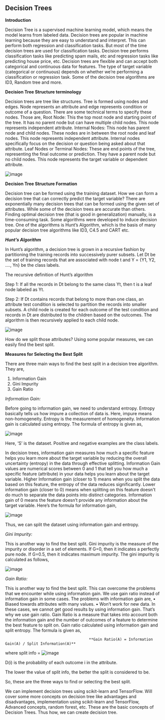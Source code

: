 ## Decision Trees

**Introduction**

Decision Tree is a supervised machine learning model, which means the model learns from labeled data. Decision trees are popular in machine learning because they are easy to understand and interpret. This can perform both regression and classification tasks. But most of the time decision trees are used for classification tasks. Decision tree performs classification tasks like predicting spam mails, etc and regression tasks like predicting house price, etc. Decision trees are flexible and can accept both categorical and continuous data for features. The type of target variable (categorical or continuous) depends on whether we’re performing a classification or regression task. Some of the decision tree algorithms are ID3, Random tree and more.

**Decision Tree Structure terminology**

Decision trees are tree like structures. Tree is formed using nodes and edges. Node represents an attribute and edge represents condition or outcome of a question. There are some technical terms to specify these nodes. Those are,
Root Node: This the top most node and starting point of the tree. It has no parent node but can have multiple child nodes. This node represents independent attribute.
Internal Nodes: This node has parent node and child nodes. These nodes are in between the root node and leaf nodes. This node represents independent attribute. Internal nodes specifically focus on the decision or question being asked about that attribute.
Leaf Nodes or Terminal Nodes: These are end points of the tree, representing the final outcome or prediction. They have a parent node but no child nodes. This node represents the target variable or dependent attribute.

![image](https://github.com/sarayusreeyadavpadala/learn-python/assets/134043600/bf2ffe03-6ae8-4c4e-962b-dbfc261d097b)

**Decision Tree Structure Formation**

Decision tree can be formed using the training dataset. How we can form a decision tree that can correctly predict the target variable? There are exponentially many decision trees that can be formed using
the given set of attributes. While some of the decision trees are accurate than others. Finding optimal decision tree (that is good in generalization) manually, is a time-consuming task. Some algorithms
were developed to induce decision tree. One of the algorithms is Hunt’s Algorithm, which is the basis of many popular decision tree algorithms like ID3, C4.5 and CART etc.

_**Hunt’s Algorithm**_

In Hunt’s algorithm, a decision tree is grown in a recursive fashion by partitioning the training records into successively purer subsets. Let Dt be the set of training records that are associated with 
node t and Y = {Y1, Y2, …., Yn} be the class labels.

The recursive definition of Hunt’s algorithm

Step 1: If all the records in Dt belong to the same class Yt, then t is a leaf node labeled as Yt.

Step 2: If Dt contains records that belong to more than one class, an attribute test condition is selected to partition the records into smaller subsets. A child node is created for each outcome of the
test condition and records in Dt are distributed to the children based on the outcomes. The algorithm is then recursively applied to each child node.

![image](https://github.com/sarayusreeyadavpadala/learn-python/assets/134043600/030c673e-841f-4aab-8b51-f6aa5c103a5f)

How do we split those attributes? Using some popular measures, we can easily find the best split.

**Measures for Selecting the Best Split**

There are three main ways to find the best split in a decision tree algorithm. They are,
1. Information Gain
2. Gini Impurity
3. Gain Ratio

_Information Gain:_

Before going to information gain, we need to understand entropy. Entropy basically tells us how impure a collection of data is. Here, impure means non-homogeneity. Entropy is the measurement of
homogeneity. Information gain is calculated using entropy. The formula of entropy is given as,

![image](https://github.com/sarayusreeyadavpadala/learn-python/assets/134043600/c01b83b0-0858-4500-89a4-d4b186ef2146)

Here, ‘S’ is the dataset. Positive and negative examples are the class labels.

In decision trees, information gain measures how much a specific feature helps you learn more about the target variable by reducing the overall uncertainty (entropy) in the data through effective 
splitting. Information Gain values are numerical scores between 0 and 1 that tell you how much a specific feature (attribute) in your data helps you learn about the target variable. Higher Information gain
(closer to 1) means when you split the data based on this feature, the entropy of the data reduces significantly. Lower information gain (closer to 0) means when splitting on this feature doesn't do much 
to separate the data points into distinct categories. Information gain of 0 means the feature doesn’t provide any information about the target variable. Here’s the formula for information gain,

![image](https://github.com/sarayusreeyadavpadala/learn-python/assets/134043600/6323d84f-f2a9-4261-ba28-e25c71cef3ef)

Thus, we can split the dataset using information gain and entropy.

_Gini Impurity:_

This is another way to find the best split. Gini impurity is the measure of the impurity or disorder in a set of elements. If G=0, then it indicates a perfectly pure node. If G=0.5, then it indicates 
maximum impurity. The gini impurity is calculated as follows,

![image](https://github.com/sarayusreeyadavpadala/learn-python/assets/134043600/5cad7821-35f8-4287-8ed8-95282d70a068)

_Gain Ratio:_

This is another way to find the best split. This can overcome the problems that we encounter while using information gain. We use gain ratio instead of information gain in some cases. The problems with
information gain are,
•	Biased towards attributes with many values.
•	Won’t work for new data.
In these cases, we cannot get good results by using information gain. That’s why we use gain ratio. Gain Ratio is a measure that takes into account both the information gain and the number of outcomes of a
feature to determine the best feature to split on. Gain ratio calculated using information gain and split entropy. The formula is given as,
                                          
                                          **Gain Ratio(A) = Information Gain(A) / Split Information(A)**
                               
where split info = ![image](https://github.com/sarayusreeyadavpadala/learn-python/assets/134043600/36fcaf57-4487-49ab-9ffc-176c5be264c4)

D(i) is the probability of each outcome i in the attribute.                       
                              
                              
The lower the value of split info, the better the split is considered to be.

So, these are the three ways to find or selecting the best split.

We can implement decision trees using scikit-learn and TensorFlow. Will cover some more concepts on decision tree like advantages and disadvantages, implementation using scikit-learn and TensorFlow,
Advanced concepts, random forest, etc. These are the basic concepts of Decision Trees. Thus how, we can create decision tree.

